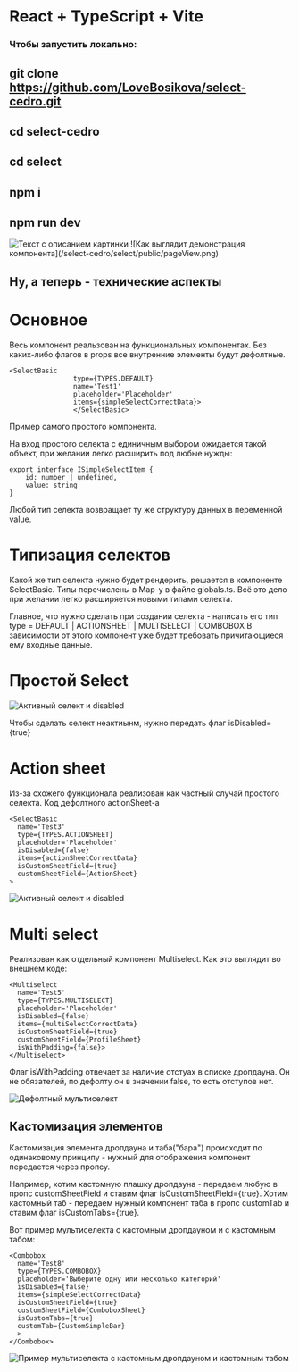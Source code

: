 # React + TypeScript + Vite
 

### Чтобы запустить локально: 
## git clone https://github.com/LoveBosikova/select-cedro.git

## cd select-cedro

## cd select

## npm i

## npm run dev 

<image src="./src/assets/select.png" alt="Текст с описанием картинки">
![Как выглядит демонстрация компонента](/select-cedro/select/public/pageView.png)

## Ну, а теперь - технические аспекты

# Основное 

Весь компонент реальзован на функциональных компонентах. 
Без каких-либо флагов в props все внутренние элементы будут дефолтные. 

```
<SelectBasic 
                type={TYPES.DEFAULT}
                name='Test1' 
                placeholder='Placeholder' 
                items={simpleSelectCorrectData}>
                </SelectBasic>
```
Пример самого простого компонента.

На вход простого селекта с единичным выбором ожидается такой объект, при желании легко расширить под любые нужды:

```
export interface ISimpleSelectItem {
    id: number | undefined,
    value: string
}
```

Любой тип селекта возвращает ту же структуру данных в переменной value.

# Типизация селектов

Какой же тип селекта нужно будет рендерить, решается в компоненте SelectBasic. Типы перечислены в Map-у в файле globals.ts. 
Всё это дело при желании легко расширяется новыми типами селекта.

Главное, что нужно сделать при создании селекта - написать его тип type = DEFAULT | ACTIONSHEET | MULTISELECT | COMBOBOX
В зависимости от этого компонент уже будет требовать причитающиеся ему входные данные.

# Простой Select 
![Активный селект и disabled](/select-cedro/select/src/assets/select.png)

Чтобы сделать селект неактиынм, нужно передать флаг isDisabled={true} 

# Action sheet 

Из-за схожего функционала реализован как частный случай простого селекта. 
Код дефолтного actionSheet-а

```
<SelectBasic 
  name='Test3' 
  type={TYPES.ACTIONSHEET}
  placeholder='Placeholder' 
  isDisabled={false} 
  items={actionSheetCorrectData}
  isCustomSheetField={true}
  customSheetField={ActionSheet}
>
```
![Активный селект и disabled](/select-cedro/select/public/actionsheet.png)

# Multi select

Реализован как отдельный компонент Multiselect.
Как это выглядит во внешнем коде:

```
<Multiselect 
  name='Test5' 
  type={TYPES.MULTISELECT}
  placeholder='Placeholder' 
  isDisabled={false} 
  items={multiSelectCorrectData}
  isCustomSheetField={true}
  customSheetField={ProfileSheet}
  isWithPadding={false}>
</Multiselect>
```

Флаг isWithPadding отвечает за наличие отстуах в списке дропдауна. Он не обязателей, по дефолту он в значении false,
то есть отступов нет.

![Дефолтный мультиселект](/select-cedro/select/public/multiselect.png)

## Кастомизация элементов 

Кастомизация элемента дропдауна и таба("бара") происходит по одинаковому принципу -
нужный для отображения компонент передается через пропсу.

Например, хотим кастомную плашку дропдауна - передаем любую в пропс customSheetField и ставим флаг isCustomSheetField={true}.
Хотим кастомный таб - передаем нужный компонент таба в пропс customTab и ставим флаг isCustomTabs={true}.

Вот пример мультиселекта с кастомным дропдауном и с кастомным табом:

```
<Combobox
  name='Test8' 
  type={TYPES.COMBOBOX}
  placeholder='Выберите одну или несколько категорий' 
  isDisabled={false} 
  items={simpleSelectCorrectData}
  isCustomSheetField={true}
  customSheetField={ComboboxSheet}
  isCustomTabs={true}
  customTab={CustomSimpleBar}
  >
</Combobox>
```
![Пример мультиселекта с кастомным дропдауном и кастомным табом](/select-cedro/select/public/custom.png)